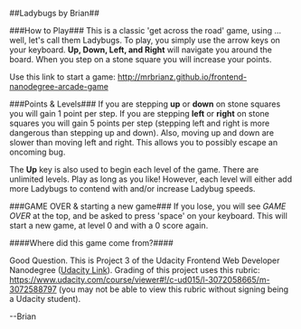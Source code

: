 ##Ladybugs by Brian##

###How to Play###
This is a classic 'get across the road' game, using ... well, let's call them Ladybugs.  To play, you simply use the arrow keys on your keyboard.  **Up, Down, Left, and Right** will navigate you around the board.  When you step on a stone square you will increase your points.

Use this link to start a game:
http://mrbrianz.github.io/frontend-nanodegree-arcade-game

###Points & Levels###
If you are stepping **up** or **down** on stone squares you will gain 1 point per step.  If you are stepping **left** or **right** on stone squares you will gain 5 points per step (stepping left and right is more dangerous than stepping up and down).  Also, moving up and down are slower than moving left and right.  This allows you to possibly escape an oncoming bug.

The **Up** key is also used to begin each level of the game.  There are unlimited levels.  Play as long as you like!  However, each level will either add more Ladybugs to contend with and/or increase Ladybug speeds.

###GAME OVER & starting a new game###
If you lose, you will see *GAME OVER* at the top, and be asked to press 'space' on your keyboard.  This will start a new game, at level 0 and with a 0 score again.

####Where did this game come from?####

Good Question.  This is Project 3 of the Udacity Frontend Web Developer Nanodegree ([Udacity Link](http://www.udacity.com)).  Grading of this project uses this rubric: https://www.udacity.com/course/viewer#!/c-ud015/l-3072058665/m-3072588797 (you may not be able to view this rubric without signing being a Udacity student).

--Brian